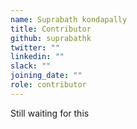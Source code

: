 ```yaml
---
name: Suprabath kondapally
title: Contributor
github: suprabathk
twitter: ""
linkedin: ""
slack: ""
joining_date: ""
role: contributor
---
```


Still waiting for this
